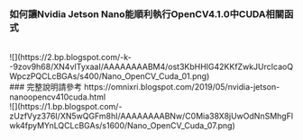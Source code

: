 ### 如何讓Nvidia Jetson Nano能順利執行OpenCV4.1.0中CUDA相關函式
<br />
![](https://2.bp.blogspot.com/-k--9zov9h68/XN4vITyxaaI/AAAAAAAABM4/ost3KbHHIG42KKfZwkJUrcIcaoQWpczPQCLcBGAs/s400/Nano_OpenCV_Cuda_01.png)
<br />
### 完整說明請參考 https://omnixri.blogspot.com/2019/05/nvidia-jetson-nanoopencv410cuda.html
<br />
![](https://1.bp.blogspot.com/-zUzfVyz376I/XN5wQGFm8hI/AAAAAAAABNw/C0Mia38X8jUwOdNnSMhgFlwk4fpyMYnLQCLcBGAs/s1600/Nano_OpenCV_Cuda_07.png)
